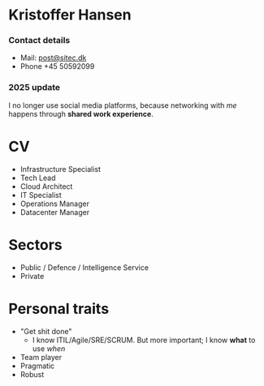 # Kristoffer Hansen

### Contact details
 - Mail: post@sitec.dk
 - Phone +45 50592099

### 2025 update
I no longer use social media platforms, because networking with *me* happens through **shared work experience**.

# CV
- Infrastructure Specialist
- Tech Lead
- Cloud Architect
- IT Specialist
- Operations Manager
- Datacenter Manager

# Sectors
- Public / Defence / Intelligence Service
- Private

# Personal traits
- "Get shit done"
  - I know ITIL/Agile/SRE/SCRUM. But more important; I know **what** to use *when*
- Team player
- Pragmatic
- Robust

